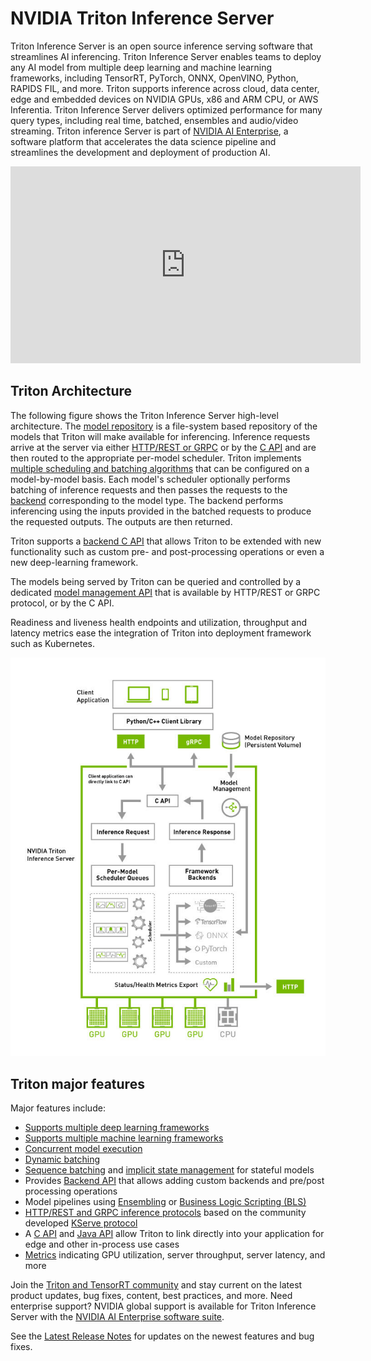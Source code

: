 <!--
# Copyright 2023-2024, NVIDIA CORPORATION & AFFILIATES. All rights reserved.
#
# Redistribution and use in source and binary forms, with or without
# modification, are permitted provided that the following conditions
# are met:
#  * Redistributions of source code must retain the above copyright
#    notice, this list of conditions and the following disclaimer.
#  * Redistributions in binary form must reproduce the above copyright
#    notice, this list of conditions and the following disclaimer in the
#    documentation and/or other materials provided with the distribution.
#  * Neither the name of NVIDIA CORPORATION nor the names of its
#    contributors may be used to endorse or promote products derived
#    from this software without specific prior written permission.
#
# THIS SOFTWARE IS PROVIDED BY THE COPYRIGHT HOLDERS ``AS IS'' AND ANY
# EXPRESS OR IMPLIED WARRANTIES, INCLUDING, BUT NOT LIMITED TO, THE
# IMPLIED WARRANTIES OF MERCHANTABILITY AND FITNESS FOR A PARTICULAR
# PURPOSE ARE DISCLAIMED.  IN NO EVENT SHALL THE COPYRIGHT OWNER OR
# CONTRIBUTORS BE LIABLE FOR ANY DIRECT, INDIRECT, INCIDENTAL, SPECIAL,
# EXEMPLARY, OR CONSEQUENTIAL DAMAGES (INCLUDING, BUT NOT LIMITED TO,
# PROCUREMENT OF SUBSTITUTE GOODS OR SERVICES; LOSS OF USE, DATA, OR
# PROFITS; OR BUSINESS INTERRUPTION) HOWEVER CAUSED AND ON ANY THEORY
# OF LIABILITY, WHETHER IN CONTRACT, STRICT LIABILITY, OR TORT
# (INCLUDING NEGLIGENCE OR OTHERWISE) ARISING IN ANY WAY OUT OF THE USE
# OF THIS SOFTWARE, EVEN IF ADVISED OF THE POSSIBILITY OF SUCH DAMAGE.
-->

# NVIDIA Triton Inference Server

Triton Inference Server is an open source inference serving software that streamlines
AI inferencing. Triton Inference Server enables teams to deploy any AI model from multiple deep
learning and machine learning frameworks, including TensorRT,
PyTorch, ONNX, OpenVINO, Python, RAPIDS FIL, and more. Triton supports inference
across cloud, data center, edge and embedded devices on NVIDIA GPUs, x86 and ARM
CPU, or AWS Inferentia. Triton Inference Server delivers optimized performance
for many query types, including real time, batched, ensembles and audio/video
streaming. Triton inference Server is part of
[NVIDIA AI Enterprise](https://www.nvidia.com/en-us/data-center/products/ai-enterprise/),
a software platform that accelerates the data science pipeline and streamlines
the development and deployment of production AI.

  <!-- :::
  :align: center
  [![Getting Started Video](https://img.youtube.com/vi/NQDtfSi5QF4/1.jpg)](https://www.youtube.com/watch?v=NQDtfSi5QF4)
  ::: -->

<div>
<iframe width="560" height="315" src="https://www.youtube.com/embed/NQDtfSi5QF4" title="YouTube video player" frameborder="0" allow="accelerometer; autoplay; clipboard-write; encrypted-media; gyroscope; picture-in-picture" allowfullscreen></iframe>
</div>



## Triton Architecture

The following figure shows the Triton Inference Server high-level
architecture. The [model repository](../user_guide/model_repository.md) is a
file-system based repository of the models that Triton will make
available for inferencing. Inference requests arrive at the server via
either [HTTP/REST or GRPC](../customization_guide/inference_protocols.md) or by the [C
API](../customization_guide/inprocess_c_api.md) and are then routed to the appropriate per-model
scheduler. Triton implements [multiple scheduling and batching
algorithms](#models-and-schedulers) that can be configured on a
model-by-model basis. Each model's scheduler optionally performs
batching of inference requests and then passes the requests to the
[backend](https://github.com/triton-inference-server/backend/blob/main/README.md)
corresponding to the model type. The backend performs inferencing
using the inputs provided in the batched requests to produce the
requested outputs. The outputs are then returned.

Triton supports a [backend C
API](https://github.com/triton-inference-server/backend/blob/main/README.md#triton-backend-api)
that allows Triton to be extended with new functionality such as
custom pre- and post-processing operations or even a new deep-learning
framework.

The models being served by Triton can be queried and controlled by a
dedicated [model management API](../user_guide/model_management.md) that is
available by HTTP/REST or GRPC protocol, or by the C API.

Readiness and liveness health endpoints and utilization, throughput
and latency metrics ease the integration of Triton into deployment
framework such as Kubernetes.

![Triton Architecture Diagram](../user_guide/images/arch.jpg)

## Triton major features

Major features include:

- [Supports multiple deep learning
  frameworks](https://github.com/triton-inference-server/backend#where-can-i-find-all-the-backends-that-are-available-for-triton)
- [Supports multiple machine learning
  frameworks](https://github.com/triton-inference-server/fil_backend)
- [Concurrent model
  execution](../user_guide/model_execution.md#concurrent-model-execution)
- [Dynamic batching](../user_guide/batcher.md#dynamic-batcher)
- [Sequence batching](../user_guide/batcher.md#sequence-batcher) and
  [implicit state management](../user_guide/implicit_state_management.md#implicit-state-management)
  for stateful models
- Provides [Backend API](https://github.com/triton-inference-server/backend) that
  allows adding custom backends and pre/post processing operations
- Model pipelines using
  [Ensembling](../user_guide/ensemble_models.md#ensemble-models) or [Business
  Logic Scripting
  (BLS)](../user_guide/bls.md#business-logic-scripting)
- [HTTP/REST and GRPC inference
  protocols](../customization_guide/inference_protocols.md) based on the community
  developed [KServe
  protocol](https://github.com/kserve/kserve/tree/master/docs/predict-api/v2)
- A [C API](../customization_guide/inprocess_c_api.md) and
  [Java API](../customization_guide/inprocess_java_api.md)
  allow Triton to link directly into your application for edge and other in-process use cases
- [Metrics](../user_guide/metrics.md) indicating GPU utilization, server
  throughput, server latency, and more

Join the [Triton and TensorRT community](https://www.nvidia.com/en-us/deep-learning-ai/triton-tensorrt-newsletter/) and stay current on the latest product updates, bug fixes, content, best
practices, and more. Need enterprise support? NVIDIA global support is available
for Triton Inference Server with the [NVIDIA AI Enterprise software suite](https://www.nvidia.com/en-us/data-center/products/ai-enterprise/).

See the [Latest Release Notes](https://docs.nvidia.com/deeplearning/triton-inference-server/release-notes/) for updates on the newest features and bug fixes.